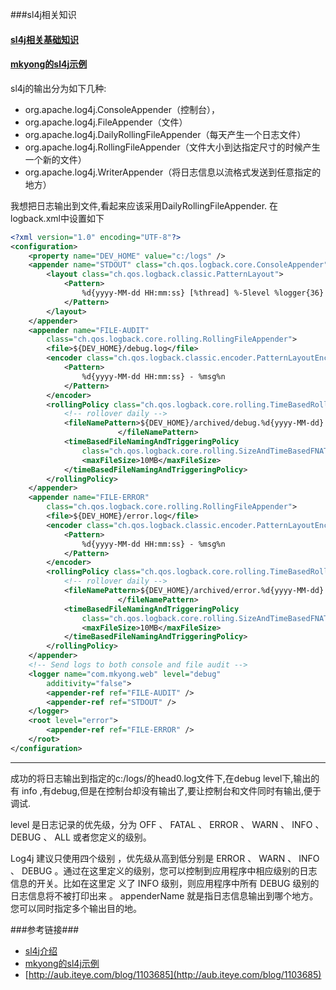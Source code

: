 
###sl4j相关知识
#### [sl4j相关基础知识](http://liuwanlin.info/javari-zhi-mo-kuai/#h4-2)
#### [mkyong的sl4j示例](http://www.mkyong.com/logging/logback-xml-example/)

sl4j的输出分为如下几种:

- org.apache.log4j.ConsoleAppender（控制台），
- org.apache.log4j.FileAppender（文件）
- org.apache.log4j.DailyRollingFileAppender（每天产生一个日志文件）
- org.apache.log4j.RollingFileAppender（文件大小到达指定尺寸的时候产生一个新的文件）
- org.apache.log4j.WriterAppender（将日志信息以流格式发送到任意指定的地方）

我想把日志输出到文件,看起来应该采用DailyRollingFileAppender.
在logback.xml中设置如下
```xml
<?xml version="1.0" encoding="UTF-8"?>
<configuration>
	<property name="DEV_HOME" value="c:/logs" />
	<appender name="STDOUT" class="ch.qos.logback.core.ConsoleAppender">
		<layout class="ch.qos.logback.classic.PatternLayout">
			<Pattern>
				%d{yyyy-MM-dd HH:mm:ss} [%thread] %-5level %logger{36} - %msg%n
			</Pattern>
		</layout>
	</appender>
	<appender name="FILE-AUDIT"
		class="ch.qos.logback.core.rolling.RollingFileAppender">
		<file>${DEV_HOME}/debug.log</file>
		<encoder class="ch.qos.logback.classic.encoder.PatternLayoutEncoder">
			<Pattern>
				%d{yyyy-MM-dd HH:mm:ss} - %msg%n
			</Pattern>
		</encoder>
		<rollingPolicy class="ch.qos.logback.core.rolling.TimeBasedRollingPolicy">
			<!-- rollover daily -->
			<fileNamePattern>${DEV_HOME}/archived/debug.%d{yyyy-MM-dd}.%i.log
                        </fileNamePattern>
			<timeBasedFileNamingAndTriggeringPolicy
				class="ch.qos.logback.core.rolling.SizeAndTimeBasedFNATP">
				<maxFileSize>10MB</maxFileSize>
			</timeBasedFileNamingAndTriggeringPolicy>
		</rollingPolicy>
	</appender>
	<appender name="FILE-ERROR"
		class="ch.qos.logback.core.rolling.RollingFileAppender">
		<file>${DEV_HOME}/error.log</file>
		<encoder class="ch.qos.logback.classic.encoder.PatternLayoutEncoder">
			<Pattern>
				%d{yyyy-MM-dd HH:mm:ss} - %msg%n
			</Pattern>
		</encoder>
		<rollingPolicy class="ch.qos.logback.core.rolling.TimeBasedRollingPolicy">
			<!-- rollover daily -->
			<fileNamePattern>${DEV_HOME}/archived/error.%d{yyyy-MM-dd}.%i.log
                        </fileNamePattern>
			<timeBasedFileNamingAndTriggeringPolicy
				class="ch.qos.logback.core.rolling.SizeAndTimeBasedFNATP">
				<maxFileSize>10MB</maxFileSize>
			</timeBasedFileNamingAndTriggeringPolicy>
		</rollingPolicy>
	</appender>
	<!-- Send logs to both console and file audit -->
	<logger name="com.mkyong.web" level="debug"
		additivity="false">
		<appender-ref ref="FILE-AUDIT" />
		<appender-ref ref="STDOUT" />
	</logger>
	<root level="error">
		<appender-ref ref="FILE-ERROR" />
	</root>
</configuration>
```
----------------
成功的将日志输出到指定的c:/logs/的head0.log文件下,在debug level下,输出的有 info ,有debug,但是在控制台却没有输出了,要让控制台和文件同时有输出,便于调试.

level 是日志记录的优先级，分为 OFF 、 FATAL 、 ERROR 、 WARN 、 INFO 、 DEBUG 、 ALL 或者您定义的级别。

Log4j 建议只使用四个级别 ，优先级从高到低分别是 ERROR 、 WARN 、 INFO 、 DEBUG 。通过在这里定义的级别，您可以控制到应用程序中相应级别的日志信息的开关。比如在这里定 义了 INFO 级别，则应用程序中所有 DEBUG 级别的日志信息将不被打印出来 。 appenderName 就是指日志信息输出到哪个地方。您可以同时指定多个输出目的地。


###参考链接###
- [sl4j介绍](http://liuwanlin.info/javari-zhi-mo-kuai/#h4-2)
- [mkyong的sl4j示例](http://www.mkyong.com/logging/logback-xml-example/)
- [http://aub.iteye.com/blog/1103685](http://aub.iteye.com/blog/1103685)